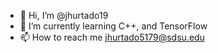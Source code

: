 - 👋 Hi, I’m @jhurtado19
- 🌱 I’m currently learning C++, and TensorFlow
- 📫 How to reach me jhurtado5179@sdsu.edu

<!---
jhurtado19/jhurtado19 is a ✨ special ✨ repository because its `README.md` (this file) appears on your GitHub profile.
You can click the Preview link to take a look at your changes.
--->
